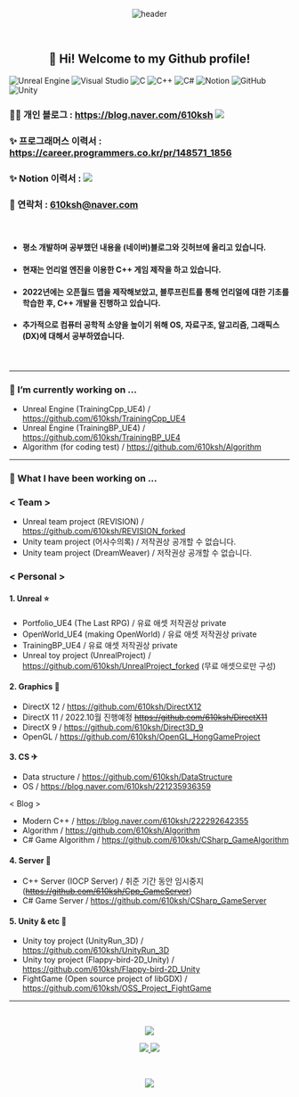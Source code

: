 <div align=center>
  
![header](https://capsule-render.vercel.app/api?type=waving&color=gradient&customColorList=2,3,4,12,19,21,22,24,30&height=150&section=header&text=SungHoon&fontAlignY=30&fontSize=55)

</div>
<br>
<h2 align="center">👋 Hi! Welcome to my Github profile!</h2>

![Unreal Engine](https://img.shields.io/badge/unrealengine-%23313131.svg?style=for-the-badge&logo=unrealengine&logoColor=white)
![Visual Studio](https://img.shields.io/badge/Visual%20Studio-5C2D91.svg?style=for-the-badge&logo=visual-studio&logoColor=white)
![C](https://img.shields.io/badge/c-%2300599C.svg?style=for-the-badge&logo=c&logoColor=white)
![C++](https://img.shields.io/badge/c++-%2300599C.svg?style=for-the-badge&logo=c%2B%2B&logoColor=white)
![C#](https://img.shields.io/badge/c%23-%23239120.svg?style=for-the-badge&logo=c-sharp&logoColor=white)
![Notion](https://img.shields.io/badge/Notion-%23000000.svg?style=for-the-badge&logo=notion&logoColor=white)
![GitHub](https://img.shields.io/badge/github-%23121011.svg?style=for-the-badge&logo=github&logoColor=white)
![Unity](https://img.shields.io/badge/unity-%23000000.svg?style=for-the-badge&logo=unity&logoColor=white)

### 👨‍💻 개인 블로그 : https://blog.naver.com/610ksh [<img src="https://img.shields.io/badge/Blog-03C75A?style=flat-square&logo=Naver&logoColor=white"/>](https://blog.naver.com/610ksh)
### ✨ 프로그래머스 이력서 : https://career.programmers.co.kr/pr/148571_1856
### ✨ Notion 이력서 : [<img src = "https://img.shields.io/badge/Notion-%23000000.svg?style=for-the-badge&logo=notion&logoColor=white"/>](https://610ksh.notion.site/b3892b3ffab2458cba3040950e2e5c85)
### 💬 연락처 : 610ksh@naver.com
<!--

-->

　 

- #### 평소 개발하며 공부했던 내용을 (네이버)블로그와 깃허브에 올리고 있습니다.
- #### 현재는 언리얼 엔진을 이용한 C++ 게임 제작을 하고 있습니다.
- #### 2022년에는 오픈월드 맵을 제작해보았고, 블루프린트를 통해 언리얼에 대한 기초를 학습한 후, C++ 개발을 진행하고 있습니다.
- #### 추가적으로 컴퓨터 공학적 소양을 높이기 위해 OS, 자료구조, 알고리즘, 그래픽스(DX)에 대해서 공부하였습니다.

　

<!--
- #### 2021. 12월부터 어떤걸 공부해오고 있는지 전체적으로 보고 싶다면 🤔 : https://github.com/610ksh/StudyBoard
(Asset 저작권상 private 변경)
-->

---
### 🌱 I’m currently working on ...
- Unreal Engine (TrainingCpp_UE4) / https://github.com/610ksh/TrainingCpp_UE4
- Unreal Engine (TrainingBP_UE4) / https://github.com/610ksh/TrainingBP_UE4
- Algorithm (for coding test) / https://github.com/610ksh/Algorithm

---
### 🔭 What I have been working on ...
### < Team >
- Unreal team project (REVISION) / https://github.com/610ksh/REVISION_forked
- Unity team project (어사수의록) / 저작권상 공개할 수 없습니다.
- Unity team project (DreamWeaver) / 저작권상 공개할 수 없습니다.

### < Personal >
#### 1. Unreal ⭐
- Portfolio_UE4 (The Last RPG) / 유료 애셋 저작권상 private
- OpenWorld_UE4 (making OpenWorld) / 유료 애셋 저작권상 private
- TrainingBP_UE4 / 유료 애셋 저작권상 private
- Unreal toy project (UnrealProject) / https://github.com/610ksh/UnrealProject_forked (무료 애셋으로만 구성)

#### 2. Graphics 🚗
- DirectX 12 / https://github.com/610ksh/DirectX12
- DirectX 11 / 2022.10월 진행예정 ~~https://github.com/610ksh/DirectX11~~
- DirectX 9 / https://github.com/610ksh/Direct3D_9
- OpenGL / https://github.com/610ksh/OpenGL_HongGameProject

#### 3. CS ✈
- Data structure / https://github.com/610ksh/DataStructure
- OS / https://blog.naver.com/610ksh/221235936359

< Blog >
- Modern C++ / https://blog.naver.com/610ksh/222292642355
- Algorithm / https://github.com/610ksh/Algorithm
- C# Game Algorithm / https://github.com/610ksh/CSharp_GameAlgorithm

#### 4. Server 🍒
- C++ Server (IOCP Server) / 취준 기간 동안 임시중지 (~~https://github.com/610ksh/Cpp_GameServer~~)
- C# Game Server / https://github.com/610ksh/CSharp_GameServer

#### 5. Unity & etc 🌴
- Unity toy project (UnityRun_3D) / https://github.com/610ksh/UnityRun_3D
- Unity toy project (Flappy-bird-2D_Unity) / https://github.com/610ksh/Flappy-bird-2D_Unity
- FightGame (Open source project of libGDX) / https://github.com/610ksh/OSS_Project_FightGame

---
  

<br>
<p align="center">
<a href="https://opgc.me/#/users/610ksh" target="_blank"><img src="https://api.opgc.me/githubs/users/610ksh/tag/?theme=basic" /></a>
</p>
<p align="center">
  <a href="https://solved.ac/profile/610ksh">
  <img src="http://mazassumnida.wtf/api/v2/generate_badge?boj=610ksh">
  </a>
    <a href="https://solved.ac/profile/610ksh">
  <img src="http://mazandi.herokuapp.com/api?handle=610ksh&theme=warm"/>
   </a>
</p>

<br>
<p align="center">
  <img src="https://hits.seeyoufarm.com/api/count/incr/badge.svg?url=https%3A%2F%2Fgithub.com%2F610ksh&count_bg=%2379C83D&title_bg=%23555555&icon=&icon_color=%23E7E7E7&title=hits&edge_flat=false)"/>
</p>

<!--
<br>
<h2 align="center">📍 Cards-Github 📍</h2>
<p align="center">
    <a href="https://github.com/610ksh">
        <img src="https://github-readme-stats.vercel.app/api?username=610ksh&theme=radical"/>
    </a>
    <a href="https://github.com/610ksh">
        <img src="https://github-readme-stats.vercel.app/api/top-langs/?username=610ksh&layout=compact&theme=radical"/>
    </a>
   <a href="https://github.com/610ksh">
        <img src="https://github-readme-solvedac.hyp3rflow.vercel.app/api/?handle=610ksh"/>
</p>

<br>
<p align="center">
  <img src="https://hits.seeyoufarm.com/api/count/incr/badge.svg?url=https%3A%2F%2Fgithub.com%2F610ksh&count_bg=%2379C83D&title_bg=%23555555&icon=&icon_color=%23E7E7E7&title=hits&edge_flat=false)"/>
</p>


-->





<!--

![610ksh's solved.ac stats](https://github-readme-solvedac.hyp3rflow.vercel.app/api/?handle=610ksh)

**610ksh/610ksh** is a ✨ _special_ ✨ repository because its `README.md` (this file) appears on your GitHub profile.

<img align='right' src="https://github-readme-stats.vercel.app/api?username=610ksh" height="165">

Here are some ideas to get you started:

- 🔭 I’m currently working on ...
- 🌱 I’m currently learning ...
- 👯 I’m looking to collaborate on ...
- 🤔 I’m looking for help with ...
- 💬 Ask me about ...
- 📫 How to reach me: ...
- 😄 Pronouns: ...
- ⚡ Fun fact: ...
-->
